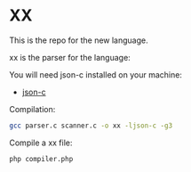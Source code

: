 XX
==

This is the repo for the new language.

xx is the parser for the language:

You will need json-c installed on your machine:

* [json-c](https://github.com/json-c/json-c)

Compilation:

```bash
gcc parser.c scanner.c -o xx -ljson-c -g3
```

Compile a xx file:

```bash
php compiler.php
```


